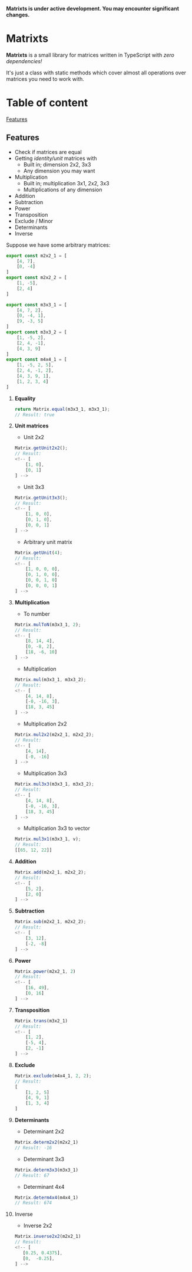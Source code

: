 **Matrixts is under active development. You may encounter significant changes.**

# Matrixts

**Matrixts** is a small library for matrices written in TypeScript with *zero dependencies!*

It's just a class with static methods which cover almost all operations over matrices you need to work with.

# Table of content
[Features](#features)

## Features

- Check if matrices are equal
- Getting *identity/unit* matrices with
    - Built in; dimension 2x2, 3x3
    - Any dimension you may want
- Multiplication
    - Built in; multiplication 3x1, 2x2, 3x3
    - Multiplications of any dimension
- Addition
- Subtraction
- Power
- Transposition
- Exclude / Minor
- Determinants
- Inverse

Suppose we have some arbitrary matrices:
```typescript
export const m2x2_1 = [
    [4, 7],
    [0, -4]
]
export const m2x2_2 = [
    [1, -5],
    [2, 4]
]

export const m3x3_1 = [
    [4, 7, 2],
    [0, -4, 1],
    [9, -3, 5]
]
export const m3x3_2 = [
    [1, -5, 2],
    [2, 4, -1],
    [4, 3, 9]
]
export const m4x4_1 = [
    [1, -5, 2, 5],
    [2, 4, -1, 2],
    [4, 3, 9, 1],
    [1, 2, 3, 4]
]
```
1. **Equality**

    ```typescript
    return Matrix.equal(m3x3_1, m3x3_1);
    // Result: true
    ```

2. **Unit matrices**

    - Unit 2x2
    ```typescript
    Matrix.getUnit2x2();
    // Result:
    <!-- [
        [1, 0],
        [0, 1]
    ] -->
    ```
    - Unit 3x3
    ```typescript
    Matrix.getUnit3x3();
    // Result:
    <!-- [
        [1, 0, 0],
        [0, 1, 0],
        [0, 0, 1]
    ] -->
    ```
    - Arbitrary unit matrix
    ```typescript
    Matrix.getUnit(4);
    // Result:
    <!-- [
        [1, 0, 0, 0],
        [0, 1, 0, 0],
        [0, 0, 1, 0]
        [0, 0, 0, 1]
    ] -->
    ```

3. **Multiplication**

    - To number
    ```typescript
    Matrix.mulToN(m3x3_1, 2);
    // Result:
    <!-- [
        [8, 14, 4],
        [0, -8, 2],
        [18, -6, 10]
    ] -->
    ```
    - Multiplication
    ```typescript
    Matrix.mul(m3x3_1, m3x3_2);
    // Result:
    <!-- [
        [4, 14, 8],
        [-0, -16, 3],
        [18, 3, 45]
    ] -->
    ```
    - Multiplication 2x2
    ```typescript
    Matrix.mul2x2(m2x2_1, m2x2_2);
    // Result:
    <!-- [
        [4, 14],
        [-0, -16]
    ] -->
    ```
    - Multiplication 3x3
    ```typescript
    Matrix.mul3x3(m3x3_1, m3x3_2);
    // Result:
    <!-- [
        [4, 14, 8],
        [-0, -16, 3],
        [18, 3, 45]
    ] -->
    ```
    - Multiplication 3x3 to vector
    ```typescript
    Matrix.mul3x1(m3x3_1, v);
    // Result:
    [[65, 12, 22]]
    ```

4. **Addition**

    ```typescript
    Matrix.add(m2x2_1, m2x2_2);
    // Result:
    <!-- [
        [5, 2],
        [2, 0]
    ] -->
    ```

5. **Subtraction**

    ```typescript
    Matrix.sub(m2x2_1, m2x2_2);
    // Result:
    <!-- [
        [3, 12],
        [-2, -8]
    ] -->
    ```

6. **Power**

    ```typescript
    Matrix.power(m2x2_1, 2)
    // Result:
    <!-- [
        [16, 49],
        [0, 16]
    ] -->
    ```

7. **Transposition**

    ```typescript
    Matrix.trans(m3x2_1)
    // Result:
    <!-- [
        [1, 2],
        [-5, 4],
        [2, -1]
    ] -->
    ```

8. **Exclude**
    ```typescript
    Matrix.exclude(m4x4_1, 2, 2);
    // Result: 
    [
        [1, 2, 5]
        [4, 9, 1]
        [1, 3, 4]
    ]
    ```

9. **Determinants**

    - Determinant 2x2

    ```typescript
    Matrix.determ2x2(m2x2_1)
    // Result: -16
    ```

    - Determinant 3x3

    ```typescript
    Matrix.determ3x3(m3x3_1)
    // Result: 67
    ```
    
    - Determinant 4x4

    ```typescript
    Matrix.determ4x4(m4x4_1)
    // Result: 674
    ```
10. Inverse
    - Inverse 2x2
    ```typescript
    Matrix.inverse2x2(m2x2_1)
    // Result:
    <!-- [
       [0.25, 0.4375],
       [0,	-0.25],
    ] -->
    ```

